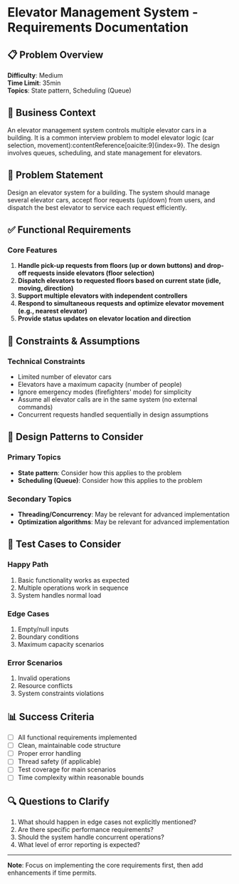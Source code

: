 # Elevator Management System - Requirements Documentation

## 📋 Problem Overview

**Difficulty**: Medium  
**Time Limit**: 35min  
**Topics**: State pattern, Scheduling (Queue)

## 🎯 Business Context

An elevator management system controls multiple elevator cars in a building. It is a common interview problem to model elevator logic (car selection, movement):contentReference[oaicite:9]{index=9}. The design involves queues, scheduling, and state management for elevators.

## 📝 Problem Statement

Design an elevator system for a building. The system should manage several elevator cars, accept floor requests (up/down) from users, and dispatch the best elevator to service each request efficiently.

## ✅ Functional Requirements

### Core Features
1. **Handle pick-up requests from floors (up or down buttons) and drop-off requests inside elevators (floor selection)**
2. **Dispatch elevators to requested floors based on current state (idle, moving, direction)**
3. **Support multiple elevators with independent controllers**
4. **Respond to simultaneous requests and optimize elevator movement (e.g., nearest elevator)**
5. **Provide status updates on elevator location and direction**

## 🚫 Constraints & Assumptions

### Technical Constraints
- Limited number of elevator cars
- Elevators have a maximum capacity (number of people)
- Ignore emergency modes (firefighters' mode) for simplicity
- Assume all elevator calls are in the same system (no external commands)
- Concurrent requests handled sequentially in design assumptions

## 🎨 Design Patterns to Consider

### Primary Topics
- **State pattern**: Consider how this applies to the problem
- **Scheduling (Queue)**: Consider how this applies to the problem

### Secondary Topics
- **Threading/Concurrency**: May be relevant for advanced implementation
- **Optimization algorithms**: May be relevant for advanced implementation

## 🧪 Test Cases to Consider

### Happy Path
1. Basic functionality works as expected
2. Multiple operations work in sequence
3. System handles normal load

### Edge Cases
1. Empty/null inputs
2. Boundary conditions
3. Maximum capacity scenarios

### Error Scenarios
1. Invalid operations
2. Resource conflicts
3. System constraints violations

## 📊 Success Criteria

- [ ] All functional requirements implemented
- [ ] Clean, maintainable code structure
- [ ] Proper error handling
- [ ] Thread safety (if applicable)
- [ ] Test coverage for main scenarios
- [ ] Time complexity within reasonable bounds

## 🔍 Questions to Clarify

1. What should happen in edge cases not explicitly mentioned?
2. Are there specific performance requirements?
3. Should the system handle concurrent operations?
4. What level of error reporting is expected?

---
**Note**: Focus on implementing the core requirements first, then add enhancements if time permits.